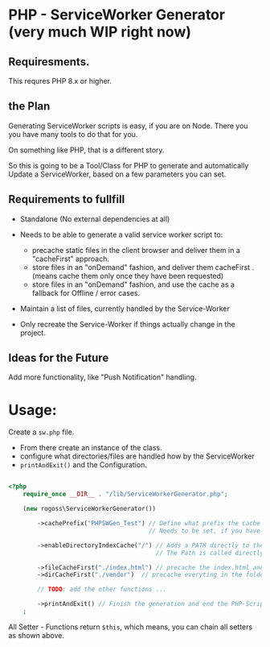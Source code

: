 # PHP - ServiceWorker Generator (very much WIP right now)

## Requiresments.
This requres PHP 8.x or higher.

## the Plan

Generating ServiceWorker scripts is easy, if you are on Node. There you you have many tools to do that for you.

On something like PHP, that is a different story.

So this is going to be a Tool/Class for PHP to generate and automatically Update a ServiceWorker, based on a few parameters you can set.


## Requirements to fullfill

- Standalone (No external dependencies at all)

- Needs to be able to generate a valid service worker script to:
    - precache static files in the client browser and deliver them in a "cacheFirst" approach.
    - store files in an "onDemand" fashion, and deliver them cacheFirst .  (means cache them only once they have been requested)
    - store files in an "onDemand" fashion, and use the cache as a fallback for Offline / error cases.
    
- Maintain a list of files, currently handled by the Service-Worker

- Only recreate the Service-Worker if things actually change in the project.


## Ideas for the Future
Add more functionality, like "Push Notification" handling.


# Usage:

Create a `sw.php` file.

- From there create an instance of the class.
- configure what directories/files are handled how by the ServiceWorker 
- `printAndExit()` and  the Configuration.

```php

<?php
    require_once __DIR__ . "/lib/ServiceWorkerGenerator.php";

    (new rogoss\ServiceWorkerGenerator())

        ->cachePrefix("PHPSWGen_Test") // Define what prefix the cache in the browser will receive
                                       // Needs to be set, if you have multiple ServiceWorkers in different scopes on the same server.

        ->enableDirectoryIndexCache("/") // Adds a PATH directly to the precache cacheFirt list 
                                         // The Path is called directly by the ServiceWorker

        ->fileCacheFirst("./index.html") // precache the index.html and deliver it CacheFirst
        ->dirCacheFirst("./vendor")  // precache everyting in the folder ./vendor and deliver it CacheFirst

        // TODO: add the other functions ... 

        ->printAndExit() // Finish the generation and end the PHP-Script
    ;
```

All Setter - Functions return `$this`, which means, you can chain all setters as shown above.
